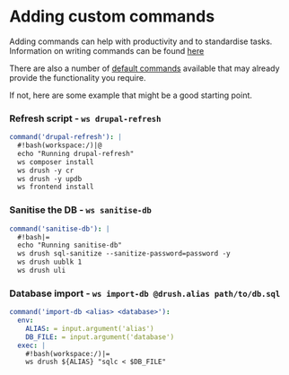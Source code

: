 # Adding custom commands

Adding commands can help with productivity and to standardise tasks.  
Information on writing commands can be found [here](https://github.com/my127/workspace/blob/0.1.x/docs/types/command.md)

There are also a number of [default commands](https://github.com/inviqa/harness-base-php/blob/2.0.x/src/_base/harness/config/commands.yml) available that may already provide the functionality you require.

If not, here are some example that might be a good starting point.

### Refresh script - `ws drupal-refresh`
```yaml
command('drupal-refresh'): |
  #!bash(workspace:/)|@
  echo "Running drupal-refresh"
  ws composer install
  ws drush -y cr
  ws drush -y updb
  ws frontend install
```

### Sanitise the DB - `ws sanitise-db`
```yaml
command('sanitise-db'): |
  #!bash|=
  echo "Running sanitise-db"
  ws drush sql-sanitize --sanitize-password=password -y
  ws drush uublk 1
  ws drush uli
```

### Database import - `ws import-db @drush.alias path/to/db.sql`
```yaml
command('import-db <alias> <database>'):
  env:
    ALIAS: = input.argument('alias')
    DB_FILE: = input.argument('database')
  exec: |
    #!bash(workspace:/)|=
    ws drush ${ALIAS} "sqlc < $DB_FILE"
```
